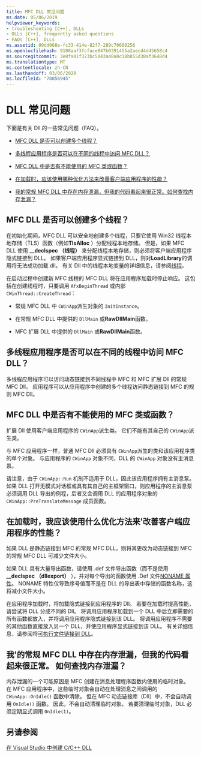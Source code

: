 ```yaml
---
title: MFC DLL 常见问题
ms.date: 05/06/2019
helpviewer_keywords:
- troubleshooting [C++], DLLs
- DLLs [C++], frequently asked questions
- FAQs [C++], DLLs
ms.assetid: 09dd068e-fc33-414e-82f7-289c70680256
ms.openlocfilehash: 9108aaf3fcface847b0391455a2aecd4d45658c4
ms.sourcegitcommit: 3e8fa01f323bc5043a48a0c18b855d38af3648d4
ms.translationtype: MT
ms.contentlocale: zh-CN
ms.lasthandoff: 03/06/2020
ms.locfileid: "78856945"
---
```

# <a name="dll-frequently-asked-questions"></a>DLL 常见问题

下面是有关 Dll 的一些常见问题（FAQ）。

- [MFC DLL 是否可以创建多个线程？](#mfc_multithreaded_1)

- [多线程应用程序是否可以在不同的线程中访问 MFC DLL？](#mfc_multithreaded_2)

- [MFC DLL 中是否有不能使用的 MFC 类或函数？](#mfc_prohibited_classes)

- [在加载时，应该使用哪种优化方法来改善客户端应用程序的性能？](#mfc_optimization)

- [我的常规 MFC DLL 中存在内存泄漏，但我的代码看起来很正常。如何查找内存泄漏？](#memory_leak)

## <a name="mfc_multithreaded_1"></a>MFC DLL 是否可以创建多个线程？

在初始化期间，MFC DLL 可以安全地创建多个线程，只要它使用 Win32 线程本地存储（TLS）函数（例如**TlsAlloc** ）分配线程本地存储。 但是，如果 MFC DLL 使用 **__declspec （线程）** 来分配线程本地存储，则必须将客户端应用程序隐式链接到 DLL。 如果客户端应用程序显式链接到 DLL，则对**LoadLibrary**的调用将无法成功加载 dll。 有关 Dll 中的线程本地变量的详细信息，请参阅[线程](../cpp/thread.md)。

在启动过程中创建新 MFC 线程的 MFC DLL 将在应用程序加载时停止响应。 这包括在创建线程时，只要调用 `AfxBeginThread` 或内部 `CWinThread::CreateThread`：

- 常规 MFC DLL 中 `CWinApp`派生对象的 `InitInstance`。

- 在常规 MFC DLL 中提供的 `DllMain` 或**RawDllMain**函数。

- MFC 扩展 DLL 中提供的 `DllMain` 或**RawDllMain**函数。

## <a name="mfc_multithreaded_2"></a>多线程应用程序是否可以在不同的线程中访问 MFC DLL？

多线程应用程序可以访问动态链接到不同线程中 MFC 和 MFC 扩展 Dll 的常规 MFC Dll。 应用程序可以从应用程序中创建的多个线程访问静态链接到 MFC 的规则 MFC Dll。

## <a name="mfc_prohibited_classes"></a>MFC DLL 中是否有不能使用的 MFC 类或函数？

扩展 Dll 使用客户端应用程序的 `CWinApp`派生类。 它们不能有其自己的 `CWinApp`派生类。

与 MFC 应用程序一样，普通 MFC Dll 必须具有 `CWinApp`派生的类和该应用程序类的单个对象。 与应用程序的 `CWinApp` 对象不同，DLL 的 `CWinApp` 对象没有主消息泵。

请注意，由于 `CWinApp::Run` 机制不适用于 DLL，因此该应用程序拥有主消息泵。 如果 DLL 打开无模式对话框或具有其自己的主框架窗口，则应用程序的主消息泵必须调用 DLL 导出的例程，后者又会调用 DLL 的应用程序对象的 `CWinApp::PreTranslateMessage` 成员函数。

## <a name="mfc_optimization"></a>在加载时，我应该使用什么优化方法来&#39;改善客户端应用程序的性能？

如果 DLL 是静态链接到 MFC 的常规 MFC DLL，则将其更改为动态链接到 MFC 的常规 MFC DLL 可减少文件大小。

如果 DLL 具有大量导出函数，请使用 .def 文件导出函数（而不是使用 **__declspec （dllexport）** ），并对每个导出的函数使用 .Def 文件[NONAME 属性](exporting-functions-from-a-dll-by-ordinal-rather-than-by-name.md)。 NONAME 特性仅导致序号值而不是在 DLL 的导出表中存储的函数名称，这将减小文件大小。

在应用程序加载时，将加载隐式链接到应用程序的 Dll。 若要在加载时提高性能，请尝试将 DLL 分成不同的 Dll。 将调用应用程序加载到一个 DLL 中后立即需要的所有函数都放入，并将调用应用程序隐式链接到该 DLL。 将调用应用程序不需要的其他函数直接放入另一个 DLL，并使应用程序显式链接到该 DLL。 有关详细信息，请参阅将[可执行文件链接到 DLL](linking-an-executable-to-a-dll.md#determining-which-linking-method-to-use)。

## <a name="memory_leak"></a>我&#39;的常规 MFC DLL 中存在内存泄漏，但我的代码看起来很正常。 如何查找内存泄漏？

内存泄漏的一个可能原因是 MFC 创建在消息处理程序函数内使用的临时对象。 在 MFC 应用程序中，这些临时对象会自动在处理消息之间调用的 `CWinApp::OnIdle()` 函数中清除。 但在 MFC 动态链接库（Dll）中，不会自动调用 `OnIdle()` 函数。 因此，不会自动清理临时对象。 若要清理临时对象，DLL 必须定期显式调用 `OnIdle(1)`。

## <a name="see-also"></a>另请参阅

[在 Visual Studio 中创建 C/C++ DLL](dlls-in-visual-cpp.md)
